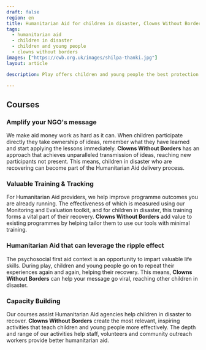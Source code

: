 ```yaml
---
draft: false
region: en
title: Humanitarian Aid for children in disaster, Clowns Without Borders
tags:
  - humanitarian aid
  - children in disaster
  - children and young people
  - clowns without borders
images: ["https://cwb.org.uk/images/shilpa-thanki.jpg"]
layout: article

description: Play offers children and young people the best protection from disaster. Discover how Clowns Without Borders can deliver better NGO results on programmes you already run.

---
```


## Courses

<!--

## Changing the landscape of how we treat children&hellip;

By using the single most effective way to support learning, **Clowns Without Borders** can reach more children and young people than any other organisation. We train teams to do the same — because we believe play offers children and young people the best protection from disaster.

By investing in **Clowns Without Borders**, we'll be able to carry this practice forward,&nbsp;forever…

-->

### Amplify your NGO's message

We make aid money work as hard as it can. When children participate directly they take ownership of ideas, remember what they have learned and start applying the lessons immediately. **Clowns Without Borders** has an approach that achieves unparalleled transmission of ideas, reaching new participants not present. This means, children in disaster who are recovering can become part of the Humanitarian Aid delivery process.

### Valuable Training & Tracking

For Humanitarian Aid providers, we help improve programme outcomes you are already running. The effectiveness of which is measured using our Monitoring and Evaluation toolkit, and for children in disaster, this training forms a vital part of their recovery. **Clowns Without Borders** add value to existing programmes by helping tailor them to use our tools with minimal training.

### Humanitarian Aid that can leverage the ripple effect

The psychosocial first aid context is an opportunity to impart valuable life skills. During play, children and young people go on to repeat their experiences again and again, helping their recovery. This means, **Clowns Without Borders** can help your message go viral, reaching other children in disaster.

### Capacity Building

Our courses assist Humanitarian Aid agencies help children in disaster to recover. **Clowns Without Borders** create the most relevant, inspiring activities that teach children and young people more effectively. The depth and range of our activities help staff, volunteers and community outreach workers provide better humanitarian aid.

